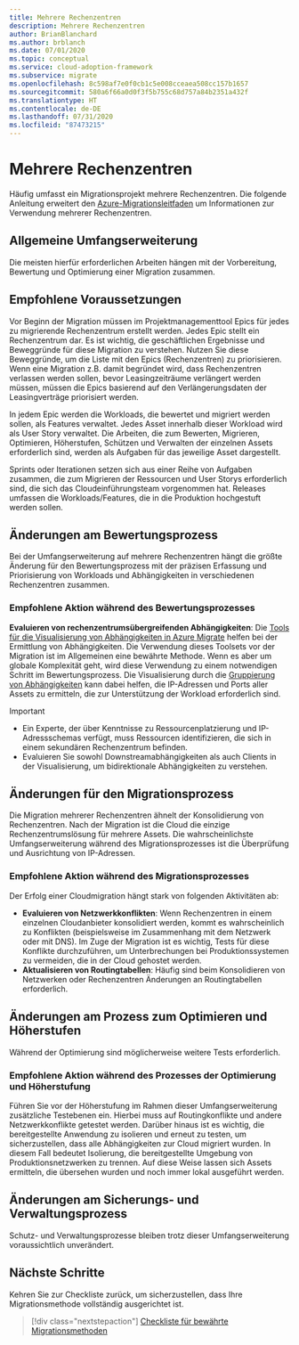 ```yaml
---
title: Mehrere Rechenzentren
description: Mehrere Rechenzentren
author: BrianBlanchard
ms.author: brblanch
ms.date: 07/01/2020
ms.topic: conceptual
ms.service: cloud-adoption-framework
ms.subservice: migrate
ms.openlocfilehash: 8c598af7e0f0cb1c5e008cceaea508cc157b1657
ms.sourcegitcommit: 580a6f66a0d0f3f5b755c68d757a84b2351a432f
ms.translationtype: HT
ms.contentlocale: de-DE
ms.lasthandoff: 07/31/2020
ms.locfileid: "87473215"
---
```

# <a name="multiple-datacenters"></a>Mehrere Rechenzentren

Häufig umfasst ein Migrationsprojekt mehrere Rechenzentren. Die folgende Anleitung erweitert den [Azure-Migrationsleitfaden](../azure-migration-guide/index.md) um Informationen zur Verwendung mehrerer Rechenzentren.

## <a name="general-scope-expansion"></a>Allgemeine Umfangserweiterung

Die meisten hierfür erforderlichen Arbeiten hängen mit der Vorbereitung, Bewertung und Optimierung einer Migration zusammen.

## <a name="suggested-prerequisites"></a>Empfohlene Voraussetzungen

Vor Beginn der Migration müssen im Projektmanagementtool Epics für jedes zu migrierende Rechenzentrum erstellt werden. Jedes Epic stellt ein Rechenzentrum dar. Es ist wichtig, die geschäftlichen Ergebnisse und Beweggründe für diese Migration zu verstehen. Nutzen Sie diese Beweggründe, um die Liste mit den Epics (Rechenzentren) zu priorisieren. Wenn eine Migration z.B. damit begründet wird, dass Rechenzentren verlassen werden sollen, bevor Leasingzeiträume verlängert werden müssen, müssen die Epics basierend auf den Verlängerungsdaten der Leasingverträge priorisiert werden.

In jedem Epic werden die Workloads, die bewertet und migriert werden sollen, als Features verwaltet. Jedes Asset innerhalb dieser Workload wird als User Story verwaltet. Die Arbeiten, die zum Bewerten, Migrieren, Optimieren, Höherstufen, Schützen und Verwalten der einzelnen Assets erforderlich sind, werden als Aufgaben für das jeweilige Asset dargestellt.

Sprints oder Iterationen setzen sich aus einer Reihe von Aufgaben zusammen, die zum Migrieren der Ressourcen und User Storys erforderlich sind, die sich das Cloudeinführungsteam vorgenommen hat. Releases umfassen die Workloads/Features, die in die Produktion hochgestuft werden sollen.

## <a name="assess-process-changes"></a>Änderungen am Bewertungsprozess

Bei der Umfangserweiterung auf mehrere Rechenzentren hängt die größte Änderung für den Bewertungsprozess mit der präzisen Erfassung und Priorisierung von Workloads und Abhängigkeiten in verschiedenen Rechenzentren zusammen.

### <a name="suggested-action-during-the-assess-process"></a>Empfohlene Aktion während des Bewertungsprozesses

**Evaluieren von rechenzentrumsübergreifenden Abhängigkeiten**: Die [Tools für die Visualisierung von Abhängigkeiten in Azure Migrate](https://docs.microsoft.com/azure/migrate/concepts-dependency-visualization) helfen bei der Ermittlung von Abhängigkeiten. Die Verwendung dieses Toolsets vor der Migration ist im Allgemeinen eine bewährte Methode. Wenn es aber um globale Komplexität geht, wird diese Verwendung zu einem notwendigen Schritt im Bewertungsprozess. Die Visualisierung durch die [Gruppierung von Abhängigkeiten](https://docs.microsoft.com/azure/migrate/how-to-create-group-machine-dependencies) kann dabei helfen, die IP-Adressen und Ports aller Assets zu ermitteln, die zur Unterstützung der Workload erforderlich sind.

> [!IMPORTANT]
>
> - Ein Experte, der über Kenntnisse zu Ressourcenplatzierung und IP-Adressschemas verfügt, muss Ressourcen identifizieren, die sich in einem sekundären Rechenzentrum befinden.
> - Evaluieren Sie sowohl Downstreamabhängigkeiten als auch Clients in der Visualisierung, um bidirektionale Abhängigkeiten zu verstehen.


## <a name="migration-process-changes"></a>Änderungen für den Migrationsprozess

Die Migration mehrerer Rechenzentren ähnelt der Konsolidierung von Rechenzentren. Nach der Migration ist die Cloud die einzige Rechenzentrumslösung für mehrere Assets. Die wahrscheinlichste Umfangserweiterung während des Migrationsprozesses ist die Überprüfung und Ausrichtung von IP-Adressen.

### <a name="suggested-action-during-the-migration-process"></a>Empfohlene Aktion während des Migrationsprozesses

Der Erfolg einer Cloudmigration hängt stark von folgenden Aktivitäten ab:

- **Evaluieren von Netzwerkkonflikten**: Wenn Rechenzentren in einem einzelnen Cloudanbieter konsolidiert werden, kommt es wahrscheinlich zu Konflikten (beispielsweise im Zusammenhang mit dem Netzwerk oder mit DNS). Im Zuge der Migration ist es wichtig, Tests für diese Konflikte durchzuführen, um Unterbrechungen bei Produktionssystemen zu vermeiden, die in der Cloud gehostet werden.
- **Aktualisieren von Routingtabellen**: Häufig sind beim Konsolidieren von Netzwerken oder Rechenzentren Änderungen an Routingtabellen erforderlich.

## <a name="optimize-and-promote-process-changes"></a>Änderungen am Prozess zum Optimieren und Höherstufen

Während der Optimierung sind möglicherweise weitere Tests erforderlich.

### <a name="suggested-action-during-the-optimize-and-promote-process"></a>Empfohlene Aktion während des Prozesses der Optimierung und Höherstufung

Führen Sie vor der Höherstufung im Rahmen dieser Umfangserweiterung zusätzliche Testebenen ein. Hierbei muss auf Routingkonflikte und andere Netzwerkkonflikte getestet werden. Darüber hinaus ist es wichtig, die bereitgestellte Anwendung zu isolieren und erneut zu testen, um sicherzustellen, dass alle Abhängigkeiten zur Cloud migriert wurden. In diesem Fall bedeutet Isolierung, die bereitgestellte Umgebung von Produktionsnetzwerken zu trennen. Auf diese Weise lassen sich Assets ermitteln, die übersehen wurden und noch immer lokal ausgeführt werden.

## <a name="secure-and-manage-process-changes"></a>Änderungen am Sicherungs- und Verwaltungsprozess

Schutz- und Verwaltungsprozesse bleiben trotz dieser Umfangserweiterung voraussichtlich unverändert.

## <a name="next-steps"></a>Nächste Schritte

Kehren Sie zur Checkliste zurück, um sicherzustellen, dass Ihre Migrationsmethode vollständig ausgerichtet ist.

> [!div class="nextstepaction"]
> [Checkliste für bewährte Migrationsmethoden](./index.md)
